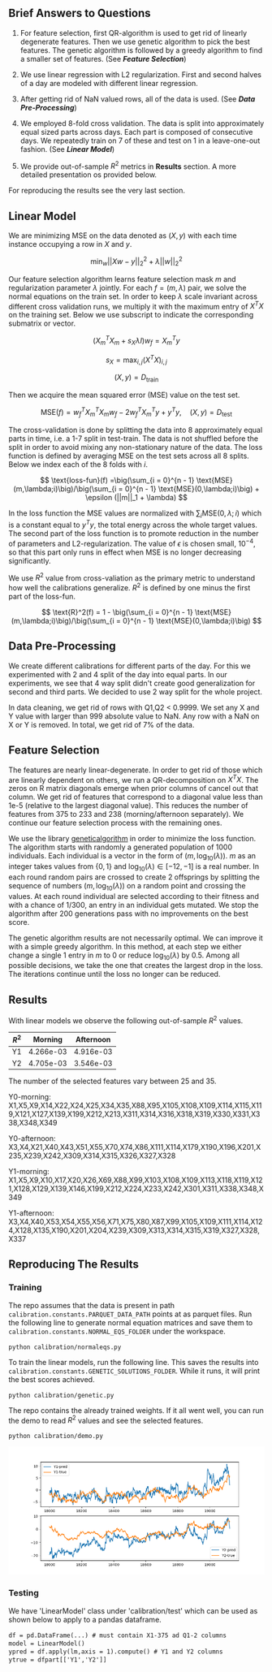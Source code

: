 ## Brief Answers to Questions
1. For feature selection, first QR-algorithm is used to get rid of linearly degenerate features. Then we use genetic algorithm to pick the best features. The genetic algorithm is followed by a greedy algorithm to find a smaller set of features. (See ***Feature Selection***)

2. We use linear regression with L2 regularization. First and second halves of a day are modeled with different linear regression.

3. After getting rid of NaN valued rows, all of the data is used. (See ***Data Pre-Processing***)

4. We employed 8-fold cross validation. The data is split into approximately equal sized parts across days. Each part is composed of consecutive days. We repeatedly train on 7 of these and test on 1 in a leave-one-out fashion. (See ***Linear Model***)

5. We provide out-of-sample $R^2$ metrics in **Results** section. A more detailed presentation os provided below. 

For reproducing the results see the very last section.

## Linear Model
We are minimizing MSE on the data denoted as $(X,y)$ with each time instance occupying a row in $X$ and $y$. 

$$\text{min}_{w} ||Xw - y||_2^2 + \lambda ||w||_2^2$$

Our feature selection algorithm learns feature selection mask $m$ and regularization parameter $\lambda$ jointly. For each $f = (m,\lambda)$ pair, we solve the normal equations on the train set. In order to keep $\lambda$ scale invariant across different cross validation runs, we multiply it with the maximum entry of $X^TX$ on the training set. Below we use subscript to indicate the corresponding submatrix or vector.

$$(X_m^TX_m+s_X\lambda I)w_{f} = X_m^Ty$$

$$s_X =\max_{i,j} (X^TX)_{i,j}$$

$$(X,y) = D_{\text{train}}$$

Then we acquire the mean squared error (MSE) value on the test set. 

$$\text{MSE}(f) = w_{f}^TX_m^TX_mw_{f} -  2w_{f}^TX_m^Ty + y^Ty,\quad (X,y) = D_{\text{test}}$$

The cross-validation is done by splitting the data into 8 approximately equal parts in time, i.e. a 1-7 split in test-train. The data is not shuffled before the split in order to avoid mixing any non-stationary nature of the data. The loss function is defined by averaging MSE on the test sets across all 8 splits. Below we index each of the 8 folds with $i$.

$$
\text{loss-fun}(f) =\big(\sum_{i = 0}^{n - 1} \text{MSE}(m,\lambda;i)\big)/\big(\sum_{i = 0}^{n - 1} \text{MSE}(0,\lambda;i)\big) + 
\epsilon (||m||_1 + \lambda)
$$

In the loss function the MSE values are normalized with $\sum_i\text{MSE}(0,\lambda;i)$ which is a constant equal to $y^Ty$, the total energy across the whole target values. The second part of the loss function is to promote reduction in the number of parameters and L2-regularization. The value of $\epsilon$ is chosen small, $10^{-4}$, so that this part only runs in effect when MSE is no longer decreasing significantly.

We use $R^2$ value from cross-valiation as the primary metric to understand how well the calibrations generalize. $R^2$ is defined by one minus the first part of the loss-fun.

$$
\text{R}^2(f) = 1 - \big(\sum_{i = 0}^{n - 1} \text{MSE}(m,\lambda;i)\big)/\big(\sum_{i = 0}^{n - 1} \text{MSE}(0,\lambda;i)\big)
$$

## Data Pre-Processing

We create different calibrations for different parts of the day. For this we experimented with 2 and 4 split of the day into equal parts. In our experiments, we see that 4 way split didn't create good generalization for second and third parts. We decided to use 2 way split for the whole project. 

In data cleaning, we get rid of rows with Q1,Q2 < 0.9999. We set any X and Y value with larger than 999 absolute value to NaN. Any row with a NaN on X or Y is removed. In total, we get rid of 7% of the data. 

## Feature Selection

The features are nearly linear-degenerate. In order to get rid of those which are linearly dependent on others, we run a QR-decomposition on $X^TX$. The zeros on R matrix diagonals emerge when prior columns of cancel out that column. We get rid of features that correspond to a diagonal value less than 1e-5 (relative to the largest diagonal value). This reduces the number of features from 375 to 233 and 238 (morning/afternoon separately). We continue our feature selection process with the remaining ones. 

We use the library [geneticalgorithm](https://github.com/rmsolgi/geneticalgorithm) in order to minimize the loss function. The algorithm starts with randomly a generated population of 1000 individuals. Each individual is a vector in the form of $(m,\log_{10}(\lambda))$. $m$ as an integer takes values from $\{0,1\}$ and $\log_{10}(\lambda) \in [-12,-1]$ is a real number. In each round random pairs are crossed to create 2 offsprings by splitting the sequence of numbers $(m,\log_{10}(\lambda))$ on a random point and crossing the values. At each round individual are selected according to their fitness and with a chance of $1/300$, an entry in an individual gets mutated. We stop the algorithm after 200 generations pass with no improvements on the best score. 

The genetic algorithm results are not necessarily optimal. We can improve it with a simple greedy algorithm. In this method, at each step we either change a single 1 entry in $m$ to 0 or reduce $\log_{10}(\lambda)$ by $0.5$. Among all possible decisions, we take the one that creates the largest drop in the loss. The iterations continue until the loss no longer can be reduced.

## Results

With linear models we observe the following out-of-sample $R^2$ values. 

 $R^2$ | Morning | Afternoon | 
--- | --- | --- | 
Y1|4.266e-03|4.916e-03|
Y2|4.705e-03|3.546e-03|

The number of the selected features vary between 25 and 35.

Y0-morning: X1,X5,X9,X14,X22,X24,X25,X34,X35,X88,X95,X105,X108,X109,X114,X115,X119,X121,X127,X139,X199,X212,X213,X311,X314,X316,X318,X319,X330,X331,X338,X348,X349

Y0-afternoon: X3,X4,X21,X40,X43,X51,X55,X70,X74,X86,X111,X114,X179,X190,X196,X201,X235,X239,X242,X309,X314,X315,X326,X327,X328

Y1-morning: X1,X5,X9,X10,X17,X20,X26,X69,X88,X99,X103,X108,X109,X113,X118,X119,X121,X128,X129,X139,X146,X199,X212,X224,X233,X242,X301,X311,X338,X348,X349

Y1-afternoon: X3,X4,X40,X53,X54,X55,X56,X71,X75,X80,X87,X99,X105,X109,X111,X114,X124,X128,X135,X190,X201,X204,X239,X309,X313,X314,X315,X319,X327,X328,X337


## Reproducing The Results

### Training
The repo assumes that the data is present in path `calibration.constants.PARQUET_DATA_PATH` points at as parquet files. Run the following line to generate normal equation matrices and save them to `calibration.constants.NORMAL_EQS_FOLDER` under the workspace. 

```
python calibration/normaleqs.py
```

To train the linear models, run the following line. This saves the results into `calibration.constants.GENETIC_SOLUTIONS_FOLDER`. While it runs, it will print the best scores achieved.

```
python calibration/genetic.py
```

The repo contains the already trained weights. If it all went well, you can run the demo to read $R^2$ values and see the selected features.

```
python calibration/demo.py
```

![plot](demo-16.png)

### Testing
We have 'LinearModel' class under 'calibration/test' which can be used as shown below to apply to a pandas dataframe.

```
df = pd.DataFrame(...) # must contain X1-375 ad Q1-2 columns
model = LinearModel()
ypred = df.apply(lm,axis = 1).compute() # Y1 and Y2 columns
ytrue = dfpart[['Y1','Y2']]
```


